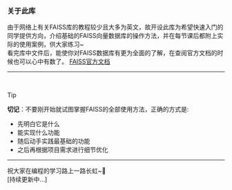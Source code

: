 ### 关于此库<br/>

由于网络上有关FAISS库的教程较少且大多为英文，故开设此库为希望快速入门的同学提供方向，介绍基础的FAISS向量数据库的操作方法，并在每节课后都附上实际的使用案例，供大家练习~<br/>
看完库中文件后，能使你对FAISS数据库有更为全面的了解，在查阅官方文档的时候也可以心中有数了。
[FAISS官方文档](https://github.com/facebookresearch/faiss)

---
<br/>

>[!TIP]
>**切记**：不要刚开始就试图掌握FAISS的全部使用方法，正确的方式是:
>- 先明白它是什么
>- 能实现什么功能
>- 随后动手实践最基础的功能
>- 之后再根据项目需求进行细节优化

--- 
祝大家在编程的学习路上一路长虹~🙂<br/>
[持续更新中...]

